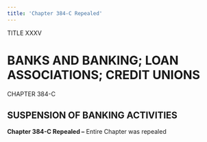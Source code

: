 ```yaml
---
title: 'Chapter 384-C Repealed'
---
```


TITLE XXXV
                                             
BANKS AND BANKING; LOAN ASSOCIATIONS; CREDIT UNIONS
===================================================

CHAPTER 384-C
                                             
SUSPENSION OF BANKING ACTIVITIES
--------------------------------

**Chapter 384-C Repealed –** Entire Chapter was repealed
